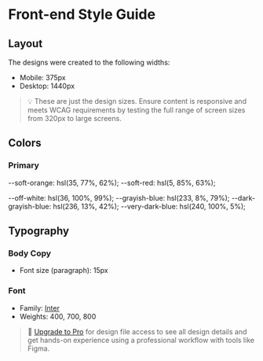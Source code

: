 # Front-end Style Guide

## Layout

The designs were created to the following widths:

- Mobile: 375px
- Desktop: 1440px

> 💡 These are just the design sizes. Ensure content is responsive and meets WCAG requirements by testing the full range of screen sizes from 320px to large screens.

## Colors

### Primary

--soft-orange: hsl(35, 77%, 62%);
--soft-red: hsl(5, 85%, 63%);

--off-white: hsl(36, 100%, 99%);
--grayish-blue: hsl(233, 8%, 79%);
--dark-grayish-blue: hsl(236, 13%, 42%);
--very-dark-blue: hsl(240, 100%, 5%);

## Typography

### Body Copy

- Font size (paragraph): 15px

### Font

- Family: [Inter](https://fonts.google.com/specimen/Inter)
- Weights: 400, 700, 800

> 💎 [Upgrade to Pro](https://www.frontendmentor.io/pro?ref=style-guide) for design file access to see all design details and get hands-on experience using a professional workflow with tools like Figma.
